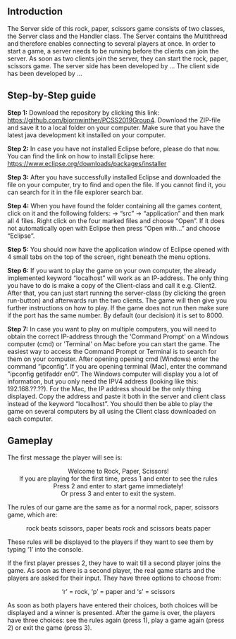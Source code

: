 ## Introduction

The Server side of this rock, paper, scissors game consists of two classes, the Server class and the Handler class. The Server contains the Multithread and therefore enables connecting to several players at once.
In order to start a game, a server needs to be running before the clients can join the server. As soon as two clients join the server, they can start the rock, paper, scissors game.
The server side has been developed by ...
The client side has been developed by ...

## Step-by-Step guide 

**Step 1:** Download the repository by clicking this link: https://github.com/bjornwinther/PCSS2019Group4. Download the ZIP-file and save it to a local folder on your computer. Make sure that you have the latest java development kit installed on your computer.<br/>

**Step 2:** In case you have not installed Eclipse before, please do that now. You can find the link on how to install Eclipse here: https://www.eclipse.org/downloads/packages/installer <br/>

**Step 3:** After you have successfully installed Eclipse and downloaded the file on your computer, try to find and open the file. If you cannot find it, you can search for it in the file explorer search bar. <br/>

**Step 4:** When you have found the folder containing all the games content, click on it and the following folders: → “src” → “application” and then mark all 4 files. Right click on the four marked files and choose “Open”. If it does not automatically open with Eclipse then press “Open with…” and choose “Eclipse”. <br/>

**Step 5:** You should now have the application window of Eclipse opened with 4 small tabs on the top of the screen, right beneath the menu options. <br/>

**Step 6:** If you want to play the game on your own computer, the already implemented keyword “localhost” will work as an IP-address. The only thing you have to do is make a copy of the Client-class and call it e.g. Client2. After that, you can just start running the server-class (by clicking the green run-button) and afterwards run the two clients. The game will then give you further instructions on how to play. If the game does not run then make sure if the port has the same number. By default (our decision) it is set to 8000. <br/>

**Step 7:** In case you want to play on multiple computers, you will need to obtain the correct IP-address through the 'Command Prompt' on a Windows computer (cmd) or 'Terminal' on Mac before you can start the game. The easiest way to access the Command Prompt or Terminal is to search for them on your computer. After opening opening cmd (Windows) enter the command “ipconfig”. If you are opening terminal (Mac), enter the command "ipconfig getifaddr en0". The Windows computer will display you a lot of information, but you only need the IPV4 address (looking like this: 192.168.??.??). For the Mac, the IP address should be the only thing displayed. Copy the address and paste it both in the server and client class instead of the keyword “localhost”. You should then be able to play the game on several computers by all using the Client class downloaded on each computer. <br/>

## Gameplay

The first message the player will see is: <br/>
<p align="center">
Welcome to Rock, Paper, Scissors! <br/>
If you are playing for the first time, press 1 and enter to see the rules <br/>
Press 2 and enter to start game immediately! <br/>
Or press 3 and enter to exit the system. <br/>
</p>
 
The rules of our game are the same as for a normal rock, paper, scissors game, which are: <br/>
<p align="center">
rock beats scissors, paper beats rock and scissors beats paper <br/>
</p>
These rules will be displayed to the players if they want to see them by typing ‘1’ into the console. 

If the first player presses 2, they have to wait till a second player joins the game. As soon as there is a second player, the real game starts and the players are asked for their input. They have three options to choose from:
 <br/>
<p align="center">
‘r’ = rock, ‘p’ = paper and ‘s’ = scissors <br/>
</p>

As soon as both players have entered their choices, both choices will be displayed and a winner is presented. After the game is over, the players have three choices: see the rules again (press 1), play a game again (press 2) or exit the game (press 3).
